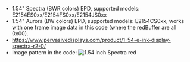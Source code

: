 * 1.54" Spectra (BWR colors) EPD, supported models: E2154ES0xx/E2154FS0xx/E2154JS0xx
* 1.54" Aurora (BW colors) EPD, supported models: E2154CS0xx, works with one frame image data in this code (where the redBuffer are all 0x00).
* https://www.pervasivedisplays.com/product/1-54-e-ink-display-spectra-r2-0/
* Image pattern in the code:
  ![1.54 inch Spectra red](https://github.com/PervasiveDisplays/ePaper_PervasiveDisplays/blob/master/1.54_BWR/154_152x152_BWR.bmp)
